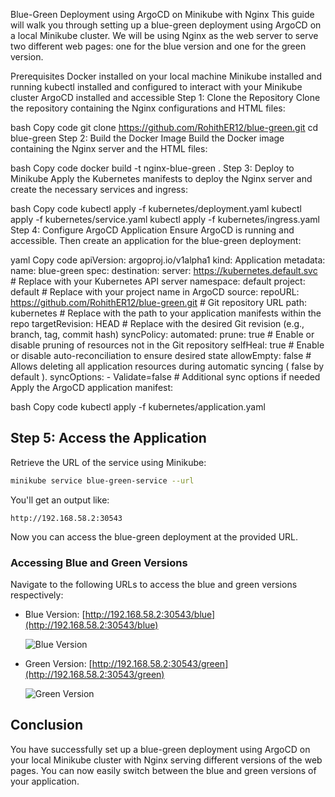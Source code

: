 
Blue-Green Deployment using ArgoCD on Minikube with Nginx
This guide will walk you through setting up a blue-green deployment using ArgoCD on a local Minikube cluster. We will be using Nginx as the web server to serve two different web pages: one for the blue version and one for the green version.

Prerequisites
Docker installed on your local machine
Minikube installed and running
kubectl installed and configured to interact with your Minikube cluster
ArgoCD installed and accessible
Step 1: Clone the Repository
Clone the repository containing the Nginx configurations and HTML files:

bash
Copy code
git clone https://github.com/RohithER12/blue-green.git
cd blue-green
Step 2: Build the Docker Image
Build the Docker image containing the Nginx server and the HTML files:

bash
Copy code
docker build -t nginx-blue-green .
Step 3: Deploy to Minikube
Apply the Kubernetes manifests to deploy the Nginx server and create the necessary services and ingress:

bash
Copy code
kubectl apply -f kubernetes/deployment.yaml
kubectl apply -f kubernetes/service.yaml
kubectl apply -f kubernetes/ingress.yaml
Step 4: Configure ArgoCD Application
Ensure ArgoCD is running and accessible. Then create an application for the blue-green deployment:

yaml
Copy code
apiVersion: argoproj.io/v1alpha1
kind: Application
metadata:
  name: blue-green
spec:
  destination:
    server: https://kubernetes.default.svc # Replace with your Kubernetes API server
    namespace: default
  project: default # Replace with your project name in ArgoCD
  source:
    repoURL: https://github.com/RohithER12/blue-green.git # Git repository URL
    path: kubernetes # Replace with the path to your application manifests within the repo
    targetRevision: HEAD # Replace with the desired Git revision (e.g., branch, tag, commit hash)
  syncPolicy:
    automated:
      prune: true # Enable or disable pruning of resources not in the Git repository
      selfHeal: true # Enable or disable auto-reconciliation to ensure desired state
      allowEmpty: false # Allows deleting all application resources during automatic syncing ( false by default ).
    syncOptions:
      - Validate=false # Additional sync options if needed
Apply the ArgoCD application manifest:

bash
Copy code
kubectl apply -f kubernetes/application.yaml
## Step 5: Access the Application

Retrieve the URL of the service using Minikube:

```bash
minikube service blue-green-service --url
```

You'll get an output like:

```
http://192.168.58.2:30543
```

Now you can access the blue-green deployment at the provided URL.

### Accessing Blue and Green Versions

Navigate to the following URLs to access the blue and green versions respectively:

- Blue Version: [http://192.168.58.2:30543/blue](http://192.168.58.2:30543/blue)
  
  ![Blue Version](blue_page.png)

- Green Version: [http://192.168.58.2:30543/green](http://192.168.58.2:30543/green)
  
  ![Green Version](green_page.png)

## Conclusion

You have successfully set up a blue-green deployment using ArgoCD on your local Minikube cluster with Nginx serving different versions of the web pages. You can now easily switch between the blue and green versions of your application.
